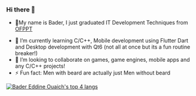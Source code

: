 <!--Themes: https://github.com/anuraghazra/github-readme-stats-->
### Hi there 👋

- 🔭My name is Bader, I just graduated IT Development Techniques from [OFPPT](https://www.ofppt.ma/en/institutions/specialized-institute-applied-technology-ntic-sidi-maarouf-casablanca)<!--, meanwhile improving my problem solving skills by working on a basic game engine called the [PGE!](https://github.com/BaderEddineOuaich/PGE) (Pragmatic Game Engine)-->
<!--- 🔭 I’m currently studying IT Development at [OFPPT](https://www.ofppt.ma/en/institutions/specialized-institute-applied-technology-ntic-sidi-maarouf-casablanca)--><!--, meanwhile improving my problem solving skills by working on a basic game engine called the [PGE!](https://github.com/BaderEddineOuaich/PGE) (Pragmatic Game Engine)-->
- 🌱 I’m currently learning C/C++, Mobile development using Flutter Dart and Desktop development with Qt6 (not all at once but its a fun routine breaker!)
- 👯 I’m looking to collaborate on games, game engines, mobile apps and any C/C++ projects!
- ⚡ Fun fact: Men with beard are actually just Men without beard
<!-- - 📫 How to reach me: [@Website](https://badereddineouaich.herokuapp.com/) or email badereddineouaich@gmail.com -->



<!--BEFORE VERCEL ISSUE
![Bader Eddine Ouaich's github stats](https://github-readme-stats.vercel.app/api?username=BaderEddineOuaich&show_icons=true&theme=react)
-->
<!--[![Bader Eddine Ouaich's github stats](https://github-readme-stats.vercel.app/api?username=BaderEddineOuaich&show_icons=true)](https://github.com/anuraghazra/github-readme-stats)-->

<!--BEFORE VERCEL ISSUE
[![Bader Eddine Ouaich's top langs](https://github-readme-stats.vercel.app/api/top-langs/?username=BaderEddineOuaich&layout=compact&theme=react)](https://github.com/anuraghazra/github-readme-stats)
-->


<!-- Github stats (A+...)
![Bader Eddine Ouaich's github stats](https://github-readme-stats.vercel.app/api?username=BaderEddineOuaich&layout=compact&theme=react&hide=css,html&show_icons=true&count_private=true)
-->
[![Bader Eddine Ouaich's top 4 langs](https://github-readme-stats.vercel.app/api/top-langs/?username=BaderEddineOuaich&layout=compact&theme=react&hide=css,html&langs_count=6)](https://github.com/anuraghazra/github-readme-stats)


<!--Visitors username.reponame
<p align=center>                           
  <img align=center  src="https://visitor-badge.laobi.icu/badge?page_id=BaderEddineOuaich.BaderEddineOuaich" alt="Visitors">                     
</p>
-->
<!--
![](https://komarev.com/ghpvc/?username=BaderEddineOuaich&color=F34B7D&style=plastic&label=welcome-visitor-number)
-->
